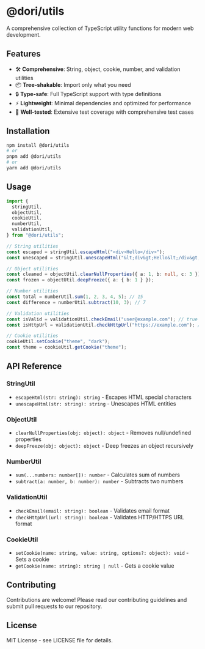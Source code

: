 # @dori/utils

A comprehensive collection of TypeScript utility functions for modern web development.

## Features

- 🛠️ **Comprehensive**: String, object, cookie, number, and validation utilities
- 📦 **Tree-shakable**: Import only what you need
- 🔒 **Type-safe**: Full TypeScript support with type definitions
- ⚡ **Lightweight**: Minimal dependencies and optimized for performance
- 🧪 **Well-tested**: Extensive test coverage with comprehensive test cases

## Installation

```bash
npm install @dori/utils
# or
pnpm add @dori/utils
# or
yarn add @dori/utils
```

## Usage

```typescript
import {
  stringUtil,
  objectUtil,
  cookieUtil,
  numberUtil,
  validationUtil,
} from "@dori/utils";

// String utilities
const escaped = stringUtil.escapeHtml("<div>Hello</div>");
const unescaped = stringUtil.unescapeHtml("&lt;div&gt;Hello&lt;/div&gt;");

// Object utilities
const cleaned = objectUtil.clearNullProperties({ a: 1, b: null, c: 3 });
const frozen = objectUtil.deepFreeze({ a: { b: 1 } });

// Number utilities
const total = numberUtil.sum(1, 2, 3, 4, 5); // 15
const difference = numberUtil.subtract(10, 3); // 7

// Validation utilities
const isValid = validationUtil.checkEmail("user@example.com"); // true
const isHttpUrl = validationUtil.checkHttpUrl("https://example.com"); // true

// Cookie utilities
cookieUtil.setCookie("theme", "dark");
const theme = cookieUtil.getCookie("theme");
```

## API Reference

### StringUtil

- `escapeHtml(str: string): string` - Escapes HTML special characters
- `unescapeHtml(str: string): string` - Unescapes HTML entities

### ObjectUtil

- `clearNullProperties(obj: object): object` - Removes null/undefined properties
- `deepFreeze(obj: object): object` - Deep freezes an object recursively

### NumberUtil

- `sum(...numbers: number[]): number` - Calculates sum of numbers
- `subtract(a: number, b: number): number` - Subtracts two numbers

### ValidationUtil

- `checkEmail(email: string): boolean` - Validates email format
- `checkHttpUrl(url: string): boolean` - Validates HTTP/HTTPS URL format

### CookieUtil

- `setCookie(name: string, value: string, options?: object): void` - Sets a cookie
- `getCookie(name: string): string | null` - Gets a cookie value

## Contributing

Contributions are welcome! Please read our contributing guidelines and submit pull requests to our repository.

## License

MIT License - see LICENSE file for details.
